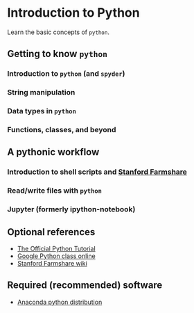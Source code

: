 # Introduction to Python
Learn the basic concepts of `python`.
## Getting to know `python`
### Introduction to `python` (and `spyder`)
### String manipulation
### Data types in `python`
### Functions, classes, and beyond

## A pythonic workflow
### Introduction to shell scripts and [Stanford Farmshare][stanford-farmshare]
### Read/write files with `python`
### Jupyter (formerly ipython-notebook)

## Optional references
- [The Official Python Tutorial][python-tutorial]
- [Google Python class online][google-class]
- [Stanford Farmshare wiki][stanford-farmshare]

## Required (recommended) software
- [Anaconda python distribution][anaconda]

[anaconda]: https://store.continuum.io/cshop/anaconda/
[stanford-farmshare]: https://web.stanford.edu/group/farmshare/cgi-bin/wiki/index.php/Main_Page
[python-tutorial]: https://docs.python.org/2/tutorial/
[google-class]: https://developers.google.com/edu/python/

